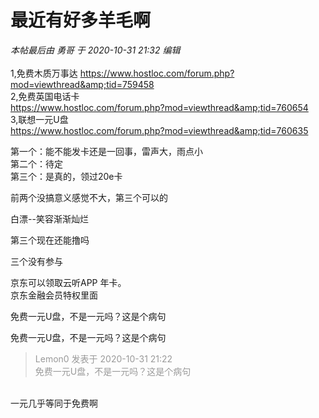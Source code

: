# 最近有好多羊毛啊


<i class="pstatus"> 本帖最后由 勇哥 于 2020-10-31 21:32 编辑 </i><br />
<br />
1,免费木质万事达 https://www.hostloc.com/forum.php?mod=viewthread&amp;tid=759458<br />
2,免费英国电话卡<br />
https://www.hostloc.com/forum.php?mod=viewthread&amp;tid=760654<br />
3,联想一元U盘<br />
https://www.hostloc.com/forum.php?mod=viewthread&amp;tid=760635

第一个：能不能发卡还是一回事，雷声大，雨点小<br />
第二个：待定<br />
第三个：是真的，领过20e卡

前两个没搞意义感觉不大，第三个可以的

白漂--笑容渐渐灿烂

第三个现在还能撸吗

三个没有参与

京东可以领取云听APP 年卡。<br />
京东金融会员特权里面

免费一元U盘，不是一元吗？这是个病句

 免费一元U盘，不是一元吗？这是个病句

<div class="quote"><blockquote><font color="#999999">Lemon0 发表于 2020-10-31 21:22</font><br />
<font color="#999999">免费一元U盘，不是一元吗？这是个病句</font></blockquote></div><br />
一元几乎等同于免费啊
